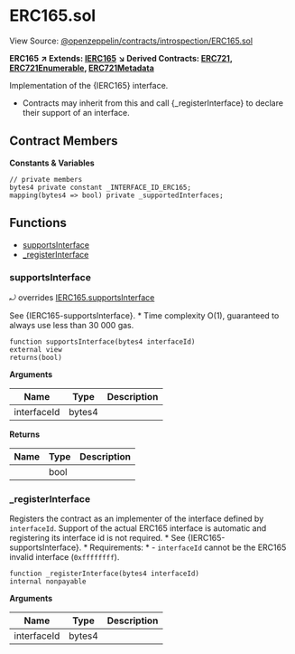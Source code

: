 # ERC165.sol

View Source: [@openzeppelin/contracts/introspection/ERC165.sol](https://github.com/Dapp-Wizards/Avastars-Contracts/blob/master/@openzeppelin/contracts/introspection/ERC165.sol)

**ERC165** **↗ Extends: [IERC165](IERC165.md)**
**↘ Derived Contracts: [ERC721](ERC721.md), [ERC721Enumerable](ERC721Enumerable.md), [ERC721Metadata](ERC721Metadata.md)**

Implementation of the {IERC165} interface.
 * Contracts may inherit from this and call {_registerInterface} to declare
their support of an interface.

## Contract Members
**Constants & Variables**

```solidity
// private members
bytes4 private constant _INTERFACE_ID_ERC165;
mapping(bytes4 => bool) private _supportedInterfaces;

```

## **Functions**

- [supportsInterface](#supportsinterface)
- [_registerInterface](#_registerinterface)

### supportsInterface

⤾ overrides [IERC165.supportsInterface](IERC165.md#supportsinterface)

See {IERC165-supportsInterface}.
     * Time complexity O(1), guaranteed to always use less than 30 000 gas.

```solidity
function supportsInterface(bytes4 interfaceId) 
external view
returns(bool)
```

**Arguments**

| Name        | Type           | Description  |
| ------------- |------------- | -----|
| interfaceId | bytes4 |  | 

**Returns**

| Name        | Type           | Description  |
| ------------- |------------- | -----|
|  | bool |  | 

### _registerInterface

Registers the contract as an implementer of the interface defined by
`interfaceId`. Support of the actual ERC165 interface is automatic and
registering its interface id is not required.
     * See {IERC165-supportsInterface}.
     * Requirements:
     * - `interfaceId` cannot be the ERC165 invalid interface (`0xffffffff`).

```solidity
function _registerInterface(bytes4 interfaceId) 
internal nonpayable
```

**Arguments**

| Name        | Type           | Description  |
| ------------- |------------- | -----|
| interfaceId | bytes4 |  | 

